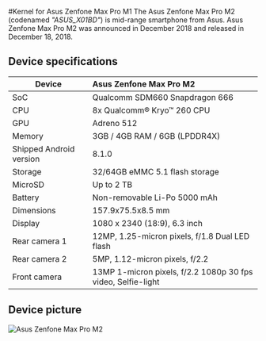 #Kernel for Asus Zenfone Max Pro M1
The Asus Zenfone Max Pro M2 (codenamed _"ASUS_X01BD"_) is mid-range smartphone from Asus.
Asus Zenfone Max Pro M2 was announced in December 2018 and released in December 18, 2018.

## Device specifications

| Device                  | Asus Zenfone Max Pro M2                                     |
| ----------------------- | :---------------------------------------------------------- |
| SoC                     | Qualcomm SDM660 Snapdragon 666                              |
| CPU                     | 8x Qualcomm® Kryo™ 260 CPU                                  |
| GPU                     | Adreno 512                                                  |
| Memory                  | 3GB / 4GB RAM / 6GB (LPDDR4X)                               |
| Shipped Android version | 8.1.0                                                       |
| Storage                 | 32/64GB eMMC 5.1 flash storage                              |
| MicroSD                 | Up to 2 TB                                                  |
| Battery                 | Non-removable Li-Po 5000 mAh                                |
| Dimensions              | 157.9x75.5x8.5 mm                                           |
| Display                 | 1080 x 2340 (18:9), 6.3 inch                                |
| Rear camera 1           | 12MP, 1.25-micron pixels, f/1.8 Dual LED flash              |
| Rear camera 2           | 5MP, 1.12-micron pixels, f/2.2                              |
| Front camera            | 13MP 1-micron pixels, f/2.2 1080p 30 fps video, Selfie-light|

## Device picture

![Asus Zenfone Max Pro M2](https://i-cdn.phonearena.com/images/phones/74675-xlarge/Asus-ZenFone-Max-Pro-M2.jpg)
